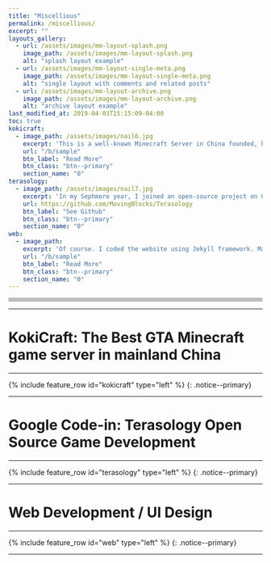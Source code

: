 ```yaml
---
title: "Miscellious"
permalink: /miscellious/
excerpt: ""
layouts_gallery:
  - url: /assets/images/mm-layout-splash.png
    image_path: /assets/images/mm-layout-splash.png
    alt: "splash layout example"
  - url: /assets/images/mm-layout-single-meta.png
    image_path: /assets/images/mm-layout-single-meta.png
    alt: "single layout with comments and related posts"
  - url: /assets/images/mm-layout-archive.png
    image_path: /assets/images/mm-layout-archive.png
    alt: "archive layout example"
last_modified_at: 2019-04-03T15:15:09-04:00
toc: true
kokicraft:
  - image_path: /assets/images/nail6.jpg
    excerpt: 'This is a well-known Minecraft Server in China founded, hosted, and coded by myself. During the process, many players and developers who enjoyed my server joined the team and helped creating texture, videos, ect... for my server. In my 13 years old, it was my first buesness tcreating $500 USD per month. (2015-2017)'
    url: "/b/sample"
    btn_label: "Read More"
    btn_class: "btn--primary"
    section_name: "0"
terasology:
  - image_path: /assets/images/nail7.jpg
    excerpt: 'In my Sephmore year, I joined an open-source project on Github developing a game called Terasology. There, I implemented a new Sponge Block and a new End Biome using Java.'
    url: https://github.com/MovingBlocks/Terasology
    btn_label: "See Github"
    btn_class: "btn--primary"
    section_name: "0"
web:
  - image_path: 
    excerpt: 'Of course. I coded the website using Jekyll framework. Making icons, Web UI Design, Minecraft Inventory UI Design'
    url: "/b/sample"
    btn_label: "Read More"
    btn_class: "btn--primary"
    section_name: "0"
---
```

<div style="background:#afafafcc;height:8px;"></div>

---
# KokiCraft: The Best GTA Minecraft game server in mainland China
---
{% include feature_row id="kokicraft" type="left" %}
{: .notice--primary}

---
# Google Code-in: Terasology Open Source Game Development
---
{% include feature_row id="terasology" type="left" %}
{: .notice--primary}

---
# Web Development / UI Design
---
{% include feature_row id="web" type="left" %}
{: .notice--primary}

---